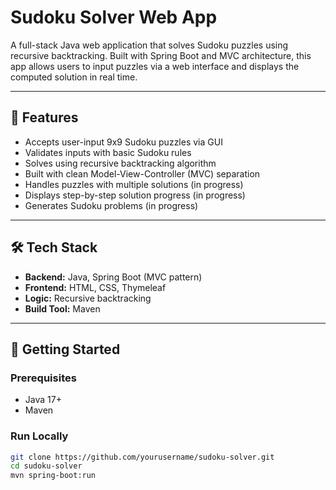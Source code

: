 # Sudoku Solver Web App

A full-stack Java web application that solves Sudoku puzzles using recursive backtracking. Built with Spring Boot and MVC architecture, this app allows users to input puzzles via a web interface and displays the computed solution in real time.

---

## 🧠 Features

- Accepts user-input 9x9 Sudoku puzzles via GUI
- Validates inputs with basic Sudoku rules
- Solves using recursive backtracking algorithm
- Built with clean Model-View-Controller (MVC) separation
- Handles puzzles with multiple solutions (in progress)
- Displays step-by-step solution progress (in progress)
- Generates Sudoku problems (in progress)

---

## 🛠 Tech Stack

- **Backend:** Java, Spring Boot (MVC pattern)
- **Frontend:** HTML, CSS, Thymeleaf
- **Logic:** Recursive backtracking
- **Build Tool:** Maven

---

## 🚀 Getting Started

### Prerequisites
- Java 17+
- Maven

### Run Locally
```bash
git clone https://github.com/yourusername/sudoku-solver.git
cd sudoku-solver
mvn spring-boot:run
